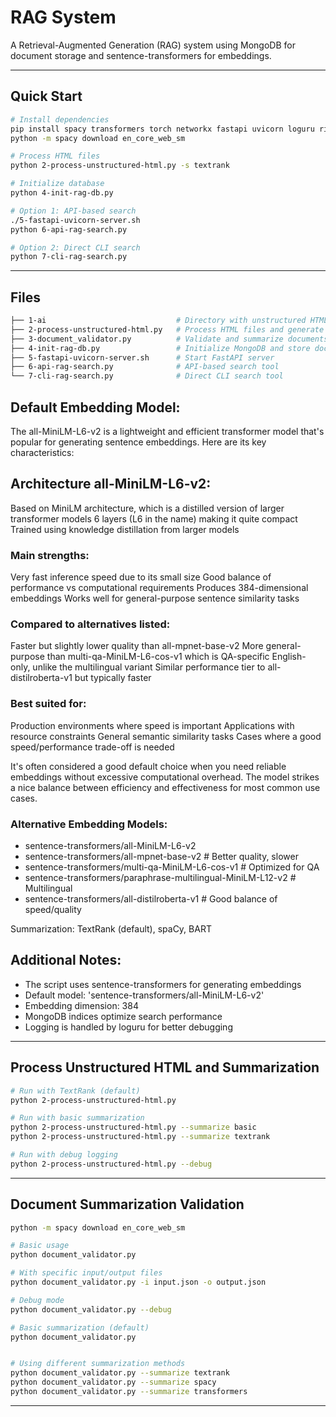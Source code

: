 # RAG System

A Retrieval-Augmented Generation (RAG) system using MongoDB for document storage and sentence-transformers for embeddings.

------------------------------------------------------------------------------------------------------------------
## Quick Start

```bash
# Install dependencies
pip install spacy transformers torch networkx fastapi uvicorn loguru rich pymongo beautifulsoup4
python -m spacy download en_core_web_sm

# Process HTML files
python 2-process-unstructured-html.py -s textrank

# Initialize database
python 4-init-rag-db.py

# Option 1: API-based search
./5-fastapi-uvicorn-server.sh
python 6-api-rag-search.py

# Option 2: Direct CLI search
python 7-cli-rag-search.py
```

------------------------------------------------------------------------------------------------------------------
## Files

```bash
├── 1-ai                             # Directory with unstructured HTML files  
├── 2-process-unstructured-html.py   # Process HTML files and generate index
├── 3-document_validator.py          # Validate and summarize documents
├── 4-init-rag-db.py                 # Initialize MongoDB and store documents
├── 5-fastapi-uvicorn-server.sh      # Start FastAPI server
├── 6-api-rag-search.py              # API-based search tool
└── 7-cli-rag-search.py              # Direct CLI search tool
```

## Default Embedding Model:
The all-MiniLM-L6-v2 is a lightweight and efficient transformer model that's popular for generating sentence embeddings. Here are its key characteristics:

## Architecture all-MiniLM-L6-v2:
Based on MiniLM architecture, which is a distilled version of larger transformer models
6 layers (L6 in the name) making it quite compact
Trained using knowledge distillation from larger models

### Main strengths:
Very fast inference speed due to its small size
Good balance of performance vs computational requirements
Produces 384-dimensional embeddings
Works well for general-purpose sentence similarity tasks

### Compared to alternatives listed:
Faster but slightly lower quality than all-mpnet-base-v2
More general-purpose than multi-qa-MiniLM-L6-cos-v1 which is QA-specific
English-only, unlike the multilingual variant
Similar performance tier to all-distilroberta-v1 but typically faster

### Best suited for:
Production environments where speed is important
Applications with resource constraints
General semantic similarity tasks
Cases where a good speed/performance trade-off is needed

It's often considered a good default choice when you need reliable embeddings without excessive computational overhead. The model strikes a nice balance between efficiency and effectiveness for most common use cases.

### Alternative Embedding Models:
- sentence-transformers/all-MiniLM-L6-v2
- sentence-transformers/all-mpnet-base-v2                      # Better quality, slower
- sentence-transformers/multi-qa-MiniLM-L6-cos-v1              # Optimized for QA
- sentence-transformers/paraphrase-multilingual-MiniLM-L12-v2  # Multilingual
- sentence-transformers/all-distilroberta-v1                   # Good balance of speed/quality

Summarization: TextRank (default), spaCy, BART


## Additional Notes:
- The script uses sentence-transformers for generating embeddings
- Default model: 'sentence-transformers/all-MiniLM-L6-v2'
- Embedding dimension: 384
- MongoDB indices optimize search performance
- Logging is handled by loguru for better debugging


------------------------------------------------------------------------------------------------------------------
## Process Unstructured HTML and Summarization
```bash
# Run with TextRank (default)
python 2-process-unstructured-html.py

# Run with basic summarization
python 2-process-unstructured-html.py --summarize basic 
python 2-process-unstructured-html.py --summarize textrank

# Run with debug logging
python 2-process-unstructured-html.py --debug
```
------------------------------------------------------------------------------------------------------------------
## Document Summarization Validation
```bash
python -m spacy download en_core_web_sm

# Basic usage
python document_validator.py

# With specific input/output files
python document_validator.py -i input.json -o output.json

# Debug mode
python document_validator.py --debug

# Basic summarization (default)
python document_validator.py


# Using different summarization methods
python document_validator.py --summarize textrank
python document_validator.py --summarize spacy
python document_validator.py --summarize transformers

```
------------------------------------------------------------------------------------------------------------------
